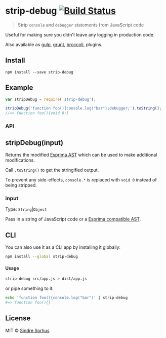 # strip-debug [![Build Status](https://secure.travis-ci.org/sindresorhus/strip-debug.png?branch=master)](http://travis-ci.org/sindresorhus/strip-debug)

> Strip `console` and `debugger` statements from JavaScript code

Useful for making sure you didn't leave any logging in production code.

Also available as [gulp](https://github.com/sindresorhus/gulp-strip-debug), [grunt](https://github.com/sindresorhus/grunt-strip-debug), [broccoli](https://github.com/sindresorhus/broccoli-strip-debug), plugins.


## Install

```
npm install --save strip-debug
```


## Example

```js
var stripDebug = require('strip-debug');

stripDebug('function foo(){console.log("bar");debugger;').toString();
//=> function foo(){void 0;}
```


### API

## stripDebug(input)

Returns the modified [Esprima AST](http://esprima.org) which can be used to make additional modifications.

Call `.toString()` to get the stringified output.

To prevent any side-effects, `console.*` is replaced with `void 0` instead of being stripped.

### input

Type: `String`|`Object`

Pass in a string of JavaScript code or a [Esprima compatible AST](http://esprima.org).


## CLI

You can also use it as a CLI app by installing it globally:

```bash
npm install --global strip-debug
```

#### Usage

```bash
strip-debug src/app.js > dist/app.js
```

or pipe something to it:

```bash
echo 'function foo(){console.log("bar")' | strip-debug
#=> function foo(){}
```


## License

MIT © [Sindre Sorhus](http://sindresorhus.com)
